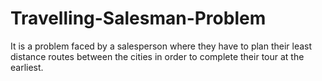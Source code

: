 # Travelling-Salesman-Problem
It is a problem faced by a salesperson where they have to plan their least distance routes between the cities in order to complete their tour at the earliest.
